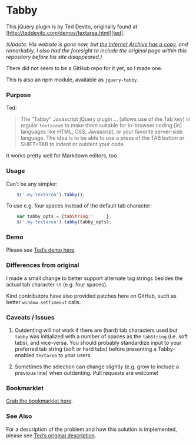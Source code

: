 # Tabby

This jQuery plugin is by Ted Devito, originally found at  [http://teddevito.com/demos/textarea.html][ted].

_(Update: His website is gone now, but [the Internet Archive has a copy][ted], and remarkably, I also had the foresight to include the original page within this repository before his site disappeared.)_

There did not seem to be a GitHub repo for it yet, so I made one.

This is also an npm module, available as `jquery-tabby`.

### Purpose

Ted:

> The "Tabby" Javascript jQuery plugin … [allows use of the Tab key] in regular `textarea`s to make them suitable for in-browser coding [in] languages like HTML, CSS, Javascript, or your favorite server-side language. The idea is to be able to use a press of the TAB button or SHIFT+TAB to indent or outdent your code.

It works pretty well for Markdown editors, too.

### Usage

Can’t be any simpler:

```js
	$('.my-textarea').tabby();
```

To use e.g. four spaces instead of the default tab character:

```js
	var tabby_opts = {tabString:'    '};
	$('.my-textarea').tabby(tabby_opts);
```

### Demo

Please see [Ted’s demo here][ted].

### Differences from original

I made a small change to better support alternate tag strings besides the actual tab character `\t` (e.g. four spaces).

Kind contributors have also provided patches here on GitHub, such as better `window.setTimeout` calls.

### Caveats / Issues

1. Outdenting will not work if there are (hard) tab characters used but `tabby` was initialized with a number of spaces as the `tabString` (i.e. soft tabs), and vice-versa.  You should probably standardize input to your preferred tab string (soft or hard tabs) before presenting a Tabby-enabled `textarea` to your users.

2. Sometimes the selection can change slightly (e.g. grow to include a previous line) when outdenting. Pull requests are welcome!

### Bookmarklet

[Grab the bookmarklet here](http://alanhogan.com/bookmarklets#tabby).

### See Also

For a description of the problem and how this solution is implemented, please see [Ted’s original description][ted].

[ted]: http://web.archive.org/web/20110716201510/http://teddevito.com/demos/textarea.html "Original website and demo (via Internet Archive)"
